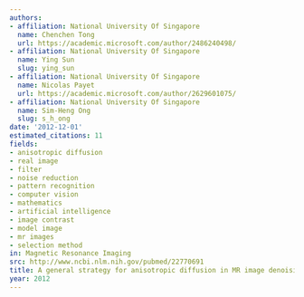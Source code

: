 ```yaml
---
authors:
- affiliation: National University Of Singapore
  name: Chenchen Tong
  url: https://academic.microsoft.com/author/2486240498/
- affiliation: National University Of Singapore
  name: Ying Sun
  slug: ying_sun
- affiliation: National University Of Singapore
  name: Nicolas Payet
  url: https://academic.microsoft.com/author/2629601075/
- affiliation: National University Of Singapore
  name: Sim-Heng Ong
  slug: s_h_ong
date: '2012-12-01'
estimated_citations: 11
fields:
- anisotropic diffusion
- real image
- filter
- noise reduction
- pattern recognition
- computer vision
- mathematics
- artificial intelligence
- image contrast
- model image
- mr images
- selection method
in: Magnetic Resonance Imaging
src: http://www.ncbi.nlm.nih.gov/pubmed/22770691
title: A general strategy for anisotropic diffusion in MR image denoising and enhancement.
year: 2012
---
```

